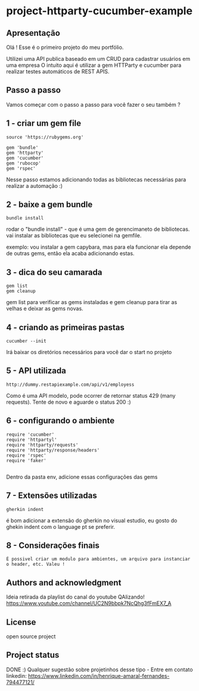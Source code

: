 # project-httparty-cucumber-example

## Apresentação

Olá ! Esse é o primeiro projeto do meu portfólio. 

Utilizei uma API publica baseado em um CRUD para cadastrar usuários em uma empresa
O intuito aqui é utilizar a gem HTTParty e cucumber para realizar testes automáticos de REST APIS. 

## Passo a passo

Vamos começar com o passo a passo para você fazer o seu também ?


<!-- Already a pro? Just edit this README.md and make it your own. Want to make it easy? [Use the template at the bottom](#editing-this-readme)! -->

## 1 - criar um gem file

<!-- - [ ] [Create](https://docs.gitlab.com/ee/user/project/repository/web_editor.html#create-a-file) or [upload](https://docs.gitlab.com/ee/user/project/repository/web_editor.html#upload-a-file) files
- [ ] [Add files using the command line](https://docs.gitlab.com/ee/gitlab-basics/add-file.html#add-a-file-using-the-command-line) or push an existing Git repository with the following command: -->

```
source 'https://rubygems.org'

gem 'bundle'
gem 'httparty'
gem 'cucumber'
gem 'rubocop'
gem 'rspec'

```
Nesse passo estamos adicionando todas as bibliotecas necessárias para realizar a automação :)

## 2 - baixe a gem bundle

```
bundle install

```
rodar o "bundle install" - que é uma gem de gerencimaneto de bibliotecas. 
 vai instalar as bibliotecas que eu selecionei na gemfile. 

exemplo: vou instalar a gem capybara, mas para ela funcionar ela depende de outras gems, então ela acaba adicionando estas. 


## 3 - dica do seu camarada

```
gem list
gem cleanup

```
gem list para verificar as gems instaladas e gem cleanup para tirar as velhas e deixar as gems novas. 

## 4 - criando as primeiras pastas

```
cucumber --init

```
Irá baixar os diretórios necessários para você dar o start no projeto

## 5 - API utilizada

```
http://dummy.restapiexample.com/api/v1/employess

```
Como é uma API modelo, pode ocorrer de retornar status 429 (many requests). Tente de novo e aguarde o status 200 :)


## 6 - configurando o ambiente

```
require 'cucumber'
require 'httpartyl'
require 'httparty/requests'
require 'httparty/response/headers'
require 'rspec'
require 'faker'


```
Dentro da pasta env, adicione essas configurações das gems

## 7 - Extensões utilizadas

```
gherkin indent

```

é bom adicionar a extensão do gherkin no visual estudio, eu gosto do ghekin indent com o language pt se preferir. 

## 8 - Considerações finais

```
É possivel criar um modulo para ambientes, um arquivo para instanciar o header, etc. Valeu !

```
## Authors and acknowledgment

Ideia retirada da playlist do canal do youtube QAlizando! 
https://www.youtube.com/channel/UC2N9bbpk7NcQhg3fFmEX7_A

## License
open source project

## Project status
DONE :)
Qualquer sugestão sobre projetinhos desse tipo - Entre em contato
linkedin: https://www.linkedin.com/in/henrique-amaral-fernandes-794477121/
